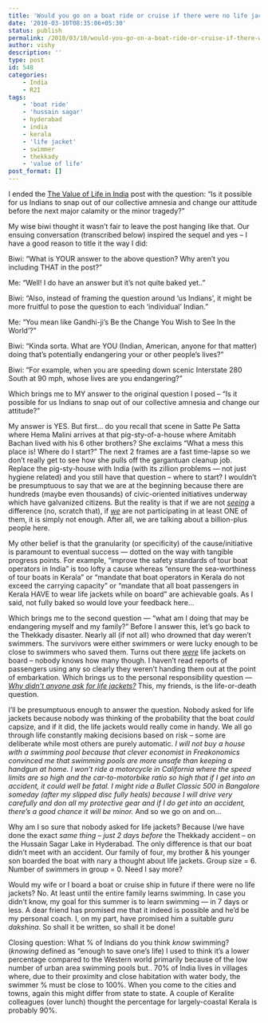 ```yaml
---
title: 'Would you go on a boat ride or cruise if there were no life jackets?'
date: '2010-03-10T08:35:06+05:30'
status: publish
permalink: /2010/03/10/would-you-go-on-a-boat-ride-or-cruise-if-there-were-no-life-jackets
author: vishy
description: ''
type: post
id: 548
categories: 
    - India
    - R2I
tags:
    - 'boat ride'
    - 'hussain sagar'
    - hyderabad
    - india
    - kerala
    - 'life jacket'
    - swimmer
    - thekkady
    - 'value of life'
post_format: []
---
```

I ended the [The Value of Life in India](https://www.ulaar.com/2010/03/01/the-value-of-life-in-india/) post with the question: “Is it possible for us Indians to snap out of our collective amnesia and change our attitude before the next major calamity or the minor tragedy?”

My wise biwi thought it wasn’t fair to leave the post hanging like that. Our ensuing conversation (transcribed below) inspired the sequel and yes – I have a good reason to title it the way I did:

Biwi: “What is YOUR answer to the above question? Why aren’t you including THAT in the post?”

Me: “Well! I do have an answer but it’s not quite baked yet..”

Biwi: “Also, instead of framing the question around ‘us Indians’, it might be more fruitful to pose the question to each ‘individual’ Indian.”

Me: “You mean like Gandhi-ji’s Be the Change You Wish to See In the World’?”

Biwi: “Kinda sorta. What are YOU (Indian, American, anyone for that matter) doing that’s potentially endangering your or other people’s lives?”

Biwi: “For example, when you are speeding down scenic Interstate 280 South at 90 mph, whose lives are you endangering?”

Which brings me to MY answer to the original question I posed – “Is it possible for us Indians to snap out of our collective amnesia and change our attitude?”

My answer is YES. But first… do you recall that scene in Satte Pe Satta where Hema Malini arrives at that pig-sty-of-a-house where Amitabh Bachan lived with his 6 other brothers? She exclaims “What a mess this place is! Where do I start?” The next 2 frames are a fast time-lapse so we don’t really get to see how she pulls off the gargantuan cleanup job. Replace the pig-sty-house with India (with its zillion problems — not just hygiene related) and you still have that question – where to start? I wouldn’t be presumptuous to say that we are at the beginning because there are hundreds (maybe even thousands) of civic-oriented initiatives underway which have galvanized citizens. But the reality is that if we are not *<span style="text-decoration:underline;">seeing</span>* a difference (no, scratch that), if <span style="text-decoration:underline;">*we*</span> are not participating in at least ONE of them, it is simply not enough. After all, we are talking about a billion-plus people here.

My other belief is that the granularity (or specificity) of the cause/initiative is paramount to eventual success — dotted on the way with tangible progress points. For example, “improve the safety standards of tour boat operators in India” is too lofty a cause whereas “ensure the sea-worthiness of tour boats in Kerala” or “mandate that boat operators in Kerala do not exceed the carrying capacity” or “mandate that all boat passengers in Kerala HAVE to wear life jackets while on board” are achievable goals. As I said, not fully baked so would love your feedback here…

Which brings me to the second question — “what am I doing that may be endangering myself and my family?” Before I answer this, let’s go back to the Thekkady disaster. Nearly all (if not all) who drowned that day weren’t swimmers. The survivors were either swimmers or were lucky enough to be close to swimmers who saved them. Turns out there *<span style="text-decoration:underline;">were</span>* life jackets on board – nobody knows how many though. I haven’t read reports of passengers using any so clearly they weren’t handing them out at the point of embarkation. Which brings us to the personal responsibility question — <span style="text-decoration:underline;">*Why didn’t anyone ask for life jackets?*</span> This, my friends, is the life-or-death question.

I’ll be presumptuous enough to answer the question. Nobody asked for life jackets because nobody was thinking of the probability that the boat *could* capsize, and if it did, the life jackets would really come in handy. We all go through life constantly making decisions based on risk – some are deliberate while most others are purely automatic. *I will not buy a house with a swimming pool because that clever economist in Freakonomics convinced me that swimming pools are more unsafe than keeping a handgun at home. I won’t ride a motorcycle in California where the speed limits are so high and the car-to-motorbike ratio so high that if I get into an accident, it could well be fatal. I might ride a Bullet Classic 500 in Bangalore someday (after my slipped disc fully heals) because I will drive very carefully and don all my protective gear and if I do get into an accident, there’s a good chance it will be minor.* And so we go on and on…

Why am I so sure that nobody asked for life jackets? Because I/we have done the exact *same thing* – *just 2 days before* the Thekkady accident – on the Hussain Sagar Lake in Hyderabad. The only difference is that our boat didn’t meet with an accident. Our family of four, my brother &amp; his younger son boarded the boat with nary a thought about life jackets. Group size = 6. Number of swimmers in group = 0. Need I say more?

Would my wife or I board a boat or cruise ship in future if there were no life jackets? No. At least until the entire family learns swimming. In case you didn’t know, my goal for this summer is to learn swimming — in 7 days or less. A dear friend has promised me that it indeed is possible and he’d be my personal coach. I, on my part, have promised him a suitable *guru dakshina*. So shall it be written, so shall it be done!

Closing question: What % of Indians do you think *know* swimming? (*knowing* defined as “enough to save one’s life) I used to think it’s a lower percentage compared to the Western world primarily because of the low number of urban area swimming pools but.. 70% of India lives in villages where, due to their proximity and close habitation with water body, the swimmer % must be close to 100%. When you come to the cities and towns, again this might differ from state to state. A couple of Keralite colleagues (over lunch) thought the percentage for largely-coastal Kerala is probably 90%.
